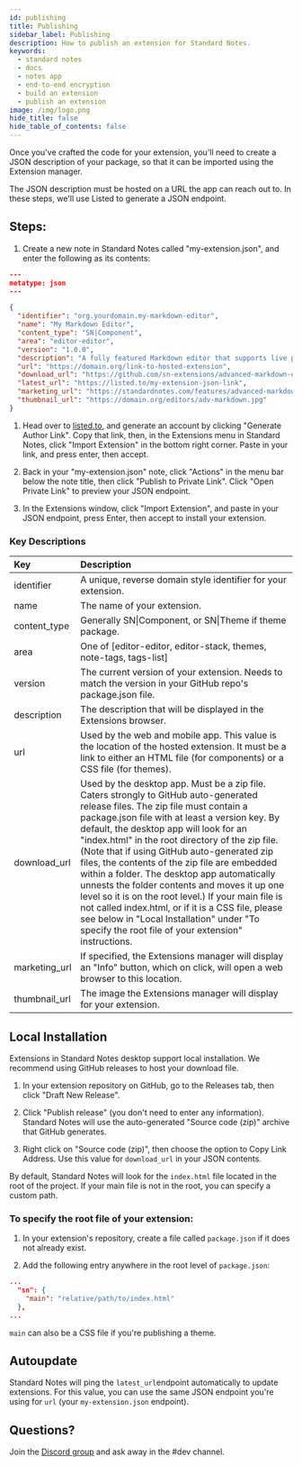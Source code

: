 ```yaml
---
id: publishing
title: Publishing
sidebar_label: Publishing
description: How to publish an extension for Standard Notes.
keywords:
  - standard notes
  - docs
  - notes app
  - end-to-end encryption
  - build an extension
  - publish an extension
image: /img/logo.png
hide_title: false
hide_table_of_contents: false
---
```


Once you've crafted the code for your extension, you'll need to create a JSON description of your package, so that it can be imported using the Extension manager.

The JSON description must be hosted on a URL the app can reach out to. In these steps, we'll use Listed to generate a JSON endpoint.

## Steps:

1. Create a new note in Standard Notes called "my-extension.json", and enter the following as its contents:

```json
---
metatype: json
---

{
  "identifier": "org.yourdomain.my-markdown-editor",
  "name": "My Markdown Editor",
  "content_type": "SN|Component",
  "area": "editor-editor",
  "version": "1.0.0",
  "description": "A fully featured Markdown editor that supports live preview, a styling toolbar, and split pane support.",
  "url": "https://domain.org/link-to-hosted-extension",
  "download_url": "https://github.com/sn-extensions/advanced-markdown-editor/archive/1.0.184.zip",
  "latest_url": "https://listed.to/my-extension-json-link",
  "marketing_url": "https://standardnotes.com/features/advanced-markdown",
  "thumbnail_url": "https://domain.org/editors/adv-markdown.jpg"
}
```

1. Head over to [listed.to](https://listed.to), and generate an account by clicking "Generate Author Link". Copy that link, then, in the Extensions menu in Standard Notes, click "Import Extension" in the bottom right corner. Paste in your link, and press enter, then accept.

2. Back in your "my-extension.json" note, click "Actions" in the menu bar below the note title, then click "Publish to Private Link". Click "Open Private Link" to preview your JSON endpoint.

3. In the Extensions window, click "Import Extension", and paste in your JSON endpoint, press Enter, then accept to install your extension.

### Key Descriptions

| Key           | Description                                                                                                                                                                                                                                                                                                                                                                                                                                                                                                                                                                                                                                                                                       |
| :------------ | :------------------------------------------------------------------------------------------------------------------------------------------------------------------------------------------------------------------------------------------------------------------------------------------------------------------------------------------------------------------------------------------------------------------------------------------------------------------------------------------------------------------------------------------------------------------------------------------------------------------------------------------------------------------------------------------------ |
| identifier    | A unique, reverse domain style identifier for your extension.                                                                                                                                                                                                                                                                                                                                                                                                                                                                                                                                                                                                                                     |
| name          | The name of your extension.                                                                                                                                                                                                                                                                                                                                                                                                                                                                                                                                                                                                                                                                       |
| content_type  | Generally SN&#124;Component, or SN&#124;Theme if theme package.                                                                                                                                                                                                                                                                                                                                                                                                                                                                                                                                                                                                                                   |
| area          | One of \[editor-editor, editor-stack, themes, note-tags, tags-list\]                                                                                                                                                                                                                                                                                                                                                                                                                                                                                                                                                                                                                              |
| version       | The current version of your extension. Needs to match the version in your GitHub repo's package.json file.                                                                                                                                                                                                                                                                                                                                                                                                                                                                                                                                                                                        |
| description   | The description that will be displayed in the Extensions browser.                                                                                                                                                                                                                                                                                                                                                                                                                                                                                                                                                                                                                                 |
| url           | Used by the web and mobile app. This value is the location of the hosted extension. It must be a link to either an HTML file \(for components\) or a CSS file \(for themes\).                                                                                                                                                                                                                                                                                                                                                                                                                                                                                                                     |
| download_url  | Used by the desktop app. Must be a zip file. Caters strongly to GitHub auto-generated release files. The zip file must contain a package.json file with at least a version key. By default, the desktop app will look for an "index.html" in the root directory of the zip file. \(Note that if using GitHub auto-generated zip files, the contents of the zip file are embedded within a folder. The desktop app automatically unnests the folder contents and moves it up one level so it is on the root level.\) If your main file is not called index.html, or if it is a CSS file, please see below in "Local Installation" under "To specify the root file of your extension" instructions. |
| marketing_url | If specified, the Extensions manager will display an "Info" button, which on click, will open a web browser to this location.                                                                                                                                                                                                                                                                                                                                                                                                                                                                                                                                                                     |
| thumbnail_url | The image the Extensions manager will display for your extension.                                                                                                                                                                                                                                                                                                                                                                                                                                                                                                                                                                                                                                 |

## Local Installation

Extensions in Standard Notes desktop support local installation. We recommend using GitHub releases to host your download file.

1. In your extension repository on GitHub, go to the Releases tab, then click "Draft New Release".

2. Click "Publish release" \(you don't need to enter any information\). Standard Notes will use the auto-generated "Source code \(zip\)" archive that GitHub generates.

3. Right click on "Source code \(zip\)", then choose the option to Copy Link Address. Use this value for `download_url` in your JSON contents.

By default, Standard Notes will look for the `index.html` file located in the root of the project. If your main file is not in the root, you can specify a custom path.

### To specify the root file of your extension:

1. In your extension's repository, create a file called `package.json` if it does not already exist.

2. Add the following entry anywhere in the root level of `package.json`:

```json
...
  "sn": {
    "main": "relative/path/to/index.html"
  },
...
```

`main` can also be a CSS file if you're publishing a theme.

## Autoupdate

Standard Notes will ping the `latest_url`endpoint automatically to update extensions. For this value, you can use the same JSON endpoint you're using for `url` \(your `my-extension.json` endpoint\).

## Questions?

Join the [Discord group](https://standardnotes.com/discord) and ask away in the \#dev channel.
